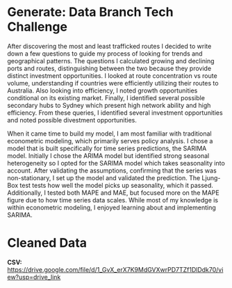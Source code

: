 # Generate: Data Branch Tech Challenge

After discovering the most and least trafficked routes I decided to write down a few questions to guide my process of looking for trends and geographical patterns. The questions I calculated growing and declining ports and routes, distinguishing between the two because they provide distinct investment opportunities. I looked at route concentration vs route volume, understanding if countries were efficiently utilizing their routes to Australia. Also looking into efficiency, I noted growth opportunities conditional on its existing market. Finally, I identified several possible secondary hubs to Sydney which present high network ability and high efficiency. From these queries, I identified several investment opportunities and noted possible divestment opportunities.

When it came time to build my model, I am most familiar with traditional econometric modeling, which primarily serves policy analysis. I chose a model that is built specifically for time series predictions, the SARIMA model. Initially I chose the ARIMA model but identified strong seasonal heterogeneity so I opted for the SARIMA model which takes seasonality into account. After validating the assumptions, confirming that the series was non-stationary, I set up the model and validated the prediction. The Ljung-Box test tests how well the model picks up seasonality, which it passed. Additionally, I tested both MAPE and MAE, but focused more on the MAPE figure due to how time series data scales. While most of my knowledge is within econometric modeling, I enjoyed learning about and implementing SARIMA.

# Cleaned Data 
**CSV:** https://drive.google.com/file/d/1_GvX_erX7K9MdGVXwrPD7TZf1DlDdk70/view?usp=drive_link